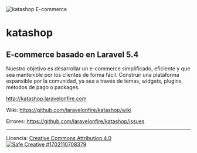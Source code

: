 <img src="https://raw.githubusercontent.com/laravelonfire/katashop/dev-master/docs/header.png" style="border:0;" alt="katashop E-commerce"/>

# katashop
## E-commerce basado en Laravel 5.4

Nuestro objetivo es desarrollar un e-commerce simplificado, eficiente y que sea mantenible por los clientes de forma fácil. Construir una plataforma expansible por la comunidad, ya sea a través de temas, widgets, plugins, métodos de pago o packages.

http://katashop.laravelonfire.com

Wiki: https://github.com/laravelonfire/katashop/wiki

Errores: https://github.com/laravelonfire/katashop/issues


<hr>
Licencia: <a href="http://creativecommons.org/licenses/by/4.0/" target="_blank">Creative Commons Attribution 4.0</a>

<a href="http://www.safecreative.org/work/1702110708379" xmlns:cc="http://creativecommons.org/ns#" rel="cc:license">
<img src="http://resources.safecreative.org/work/1702110708379/label/standard2-150" style="border:0;" alt="Safe Creative #1702110708379"/>
</a>